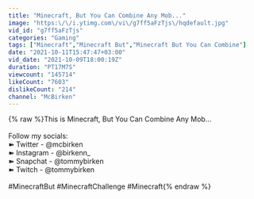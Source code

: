 ```yaml
---
title: "Minecraft, But You Can Combine Any Mob..."
image: "https:\/\/i.ytimg.com\/vi\/g7ff5aFzTjs\/hqdefault.jpg"
vid_id: "g7ff5aFzTjs"
categories: "Gaming"
tags: ["Minecraft","Minecraft But","Minecraft But You Can Combine"]
date: "2021-10-11T15:47:47+03:00"
vid_date: "2021-10-09T18:00:19Z"
duration: "PT17M7S"
viewcount: "145714"
likeCount: "7603"
dislikeCount: "214"
channel: "McBirken"
---
```

{% raw %}This is Minecraft, But You Can Combine Any Mob...<br /><br />Follow my socials:<br />➽ Twitter - @mcbirken<br />➽ Instagram - @birkenn_<br />➽ Snapchat - @tommybirken<br />➽ Twitch - @tommybirken<br /><br />#MinecraftBut #MinecraftChallenge #Minecraft{% endraw %}
